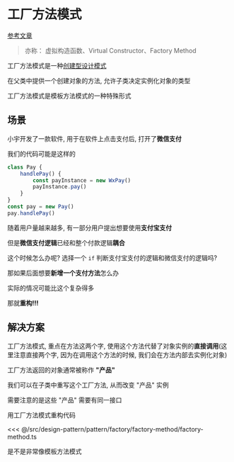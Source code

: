 # 工厂方法模式

[参考文章](https://refactoringguru.cn/design-patterns/factory-method)

> 亦称： 虚拟构造函数、Virtual Constructor、Factory Method

工厂方法模式是一种[创建型设计模式](../../pattern.md#创建型模式)

在父类中提供一个创建对象的方法, 允许子类决定实例化对象的类型

工厂方法模式是模板方法模式的一种特殊形式

## 场景

小宇开发了一款软件, 用于在软件上点击支付后, 打开了**微信支付**

我们的代码可能是这样的

```ts
class Pay {
	handlePay() {
		const payInstance = new WxPay()
		payInstance.pay()
	}
}
const pay = new Pay()
pay.handlePay()
```

随着用户量越来越多, 有一部分用户提出想要使用**支付宝支付**

但是**微信支付逻辑**已经和整个付款逻辑**耦合**

这个时候怎么办呢? 选择一个 `if` 判断支付宝支付的逻辑和微信支付的逻辑吗?

那如果后面想要**新增一个支付方法**怎么办

实际的情况可能比这个复杂得多

那就**重构!!!**

## 解决方案

工厂方法模式, 重点在方法这两个字, 使用这个方法代替了对象实例的**直接调用**(这里注意直接两个字, 因为在调用这个方法的时候, 我们会在方法内部去实例化对象)

工厂方法返回的对象通常被称作 **"产品"**

我们可以在子类中重写这个工厂方法, 从而改变 "产品" 实例

需要注意的是这些 "产品" 需要有同一接口

用工厂方法模式重构代码

<<< @/src/design-pattern/pattern/factory/factory-method/factory-method.ts

是不是非常像模板方法模式

